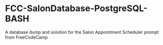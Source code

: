 # FCC-SalonDatabase-PostgreSQL-BASH
A database dump and solution for the Salon Appointment Scheduler prompt from FreeCodeCamp
